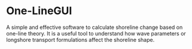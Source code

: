 # One-LineGUI
A simple and effective software to calculate shoreline change based on one-line theory. It is a useful tool to understand how wave parameters or longshore transport formulations affect the shoreline shape.
